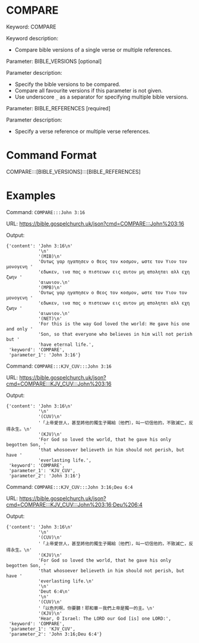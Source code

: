 # COMPARE

Keyword: COMPARE

Keyword description:

* Compare bible versions of a single verse or multiple references.

Parameter: BIBLE_VERSIONS [optional]

Parameter description:

* Specify the bible versions to be compared.
* Compare all favourite versions if this parameter is not given.
* Use underscore `_` as a separator for specifying multiple bible versions.

Parameter: BIBLE_REFERENCES [required]

Parameter description:

* Specify a verse reference or multiple verse references.

# Command Format

COMPARE:::[BIBLE_VERSIONS]:::[BIBLE_REFERENCES]

# Examples

Command: `COMPARE:::John 3:16`

URL: https://bible.gospelchurch.uk/json?cmd=COMPARE:::John%203:16

Output:

```
{'content': 'John 3:16\n'
            '\n'
            '(MIB)\n'
            'Ουτως γαρ ηγαπησεν ο Θεος τον κοσμον, ωστε τον Υιον τον μονογενη '
            'εδωκεν, ινα πας ο πιστευων εις αυτον μη αποληται αλλ εχη ζωην '
            'αιωνιον.\n'
            '(MPB)\n'
            'Ουτως γαρ ηγαπησεν ο Θεος τον κοσμον, ωστε τον Υιον τον μονογενη '
            'εδωκεν, ινα πας ο πιστευων εις αυτον μη αποληται αλλ εχη ζωην '
            'αιωνιον.\n'
            '(NET)\n'
            'For this is the way God loved the world: He gave his one and only '
            'Son, so that everyone who believes in him will not perish but '
            'have eternal life.',
 'keyword': 'COMPARE',
 'parameter_1': 'John 3:16'}
```

Command: `COMPARE:::KJV_CUV:::John 3:16`

URL: https://bible.gospelchurch.uk/json?cmd=COMPARE:::KJV_CUV:::John%203:16

Output:

```
{'content': 'John 3:16\n'
            '\n'
            '(CUV)\n'
            '「上帝愛世人，甚至將他的獨生子賜給〔他們〕，叫一切信他的，不致滅亡，反得永生。\n'
            '(KJV)\n'
            'For God so loved the world, that he gave his only begotten Son, '
            'that whosoever believeth in him should not perish, but have '
            'everlasting life.',
 'keyword': 'COMPARE',
 'parameter_1': 'KJV_CUV',
 'parameter_2': 'John 3:16'}
```

Command: `COMPARE:::KJV_CUV:::John 3:16;Deu 6:4`

URL: https://bible.gospelchurch.uk/json?cmd=COMPARE:::KJV_CUV:::John%203:16;Deu%206:4

Output:

```
{'content': 'John 3:16\n'
            '\n'
            '(CUV)\n'
            '「上帝愛世人，甚至將他的獨生子賜給〔他們〕，叫一切信他的，不致滅亡，反得永生。\n'
            '(KJV)\n'
            'For God so loved the world, that he gave his only begotten Son, '
            'that whosoever believeth in him should not perish, but have '
            'everlasting life.\n'
            '\n'
            'Deut 6:4\n'
            '\n'
            '(CUV)\n'
            '「以色列啊，你要聽！耶和華－我們上帝是獨一的主。\n'
            '(KJV)\n'
            'Hear, O Israel: The LORD our God [is] one LORD:',
 'keyword': 'COMPARE',
 'parameter_1': 'KJV_CUV',
 'parameter_2': 'John 3:16;Deu 6:4'}
```